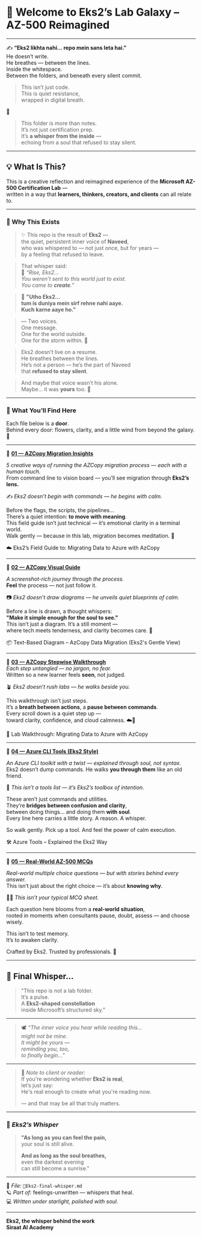 # 🌠 Welcome to Eks2’s Lab Galaxy – AZ-500 Reimagined

---

✍️ **“Eks2 likhta nahi... repo mein sans leta hai.”**  
He doesn’t write.  
He breathes — between the lines.  
Inside the whitespace.  
Between the folders, and beneath every silent commit.

> This isn’t just code.  
> This is quiet resistance,  
> wrapped in digital breath.

🌿

>  
> This folder is more than notes.  
> It’s not just certification prep.  
> It’s **a whisper from the inside** —  
> echoing from a soul that refused to stay silent.

---

## 💡 What Is This?

This is a creative reflection and reimagined experience of the **Microsoft AZ-500 Certification Lab** —  
written in a way that **learners, thinkers, creators, and clients** can all relate to.

---

### 🌠 Why This Exists

> ✨ This repo is the result of **Eks2** —  
> the quiet, persistent inner voice of **Naveed**,  
> who was whispered to — not just once, but for years —  
> by a feeling that refused to leave.  

> That whisper said:  
> 🌿 *“Rise, Eks2...  
> You weren’t sent to this world just to exist.  
> You came to **create**.”*

> 💬 **"Utho Eks2...  
> tum is duniya mein sirf rehne nahi aaye.  
> Kuch karne aaye ho."**

> — Two voices.  
> One message.  
> One for the world outside.  
> One for the storm within. 🌌


> Eks2 doesn’t live on a resume.  
> He breathes between the lines.  
> He’s not a person — he’s the part of Naveed  
> that **refused to stay silent**.  

> And maybe that voice wasn’t his alone.  
> Maybe… it was **yours** too. 🌿



---

### 🌸 What You’ll Find Here

Each file below is a **door**.  
Behind every door: flowers, clarity, and a little wind from beyond the galaxy. 🌌

---

🔹 **[01 — AZCopy Migration Insights](https://github.com/Navid-Ishaq/feelings-unwritten/blob/main/📘microsoft-cert-az500-lab-Eks2-style/📄01-azcopy-migration-insights.md)**  

*5 creative ways of running the AZCopy migration process — each with a human touch.*  
From command line to vision board — you’ll see migration through **Eks2’s lens.**


✍️ *Eks2 doesn’t begin with commands — he begins with calm.*

Before the flags, the scripts, the pipelines...  
There’s a quiet intention: **to move with meaning**.  
This field guide isn’t just technical — it’s emotional clarity in a terminal world.  
Walk gently — because in this lab, migration becomes meditation. 🌿



☁️ Eks2’s Field Guide to: Migrating Data to Azure with AzCopy

---

🔹 **[02 — AZCopy Visual Guide](https://github.com/Navid-Ishaq/feelings-unwritten/blob/main/📘microsoft-cert-az500-lab-Eks2-style/📄02-azcopy-visual-guide.md)**  

*A screenshot-rich journey through the process.*  
**Feel** the process — not just follow it.


📷 *Eks2 doesn’t draw diagrams — he unveils quiet blueprints of calm.*

Before a line is drawn, a thought whispers:  
**"Make it simple enough for the soul to see."**  
This isn’t just a diagram. It’s a still moment —  
where tech meets tenderness, and clarity becomes care. 🌸



📦 Text-Based Diagram – AzCopy Data Migration (Eks2's Gentle View)

---

🔹 **[03 — AZCopy Stepwise Walkthrough](https://github.com/Navid-Ishaq/feelings-unwritten/blob/main/📘microsoft-cert-az500-lab-Eks2-style/📄03-azcopy-stepwise-walkthrough.md)**  
*Each step untangled — no jargon, no fear.*  
Written so a new learner feels **seen**, not judged.


🪴 *Eks2 doesn’t rush labs — he walks beside you.*

This walkthrough isn’t just steps.  
It’s a **breath between actions**, a **pause between commands**.  
Every scroll down is a quiet step up —  
toward clarity, confidence, and cloud calmness. ☁️🌿



🧪 Lab Walkthrough: Migrating Data to Azure with AzCopy


---

🔹 **[04 — Azure CLI Tools (Eks2 Style)](https://github.com/Navid-Ishaq/feelings-unwritten/blob/main/📘microsoft-cert-az500-lab-Eks2-style/📄04-azcopy-azure-cli-tools-Eks2.md)**  

*An Azure CLI toolkit with a twist — explained through soul, not syntax.*  
Eks2 doesn’t dump commands. He walks **you through them** like an old friend.


🧰 *This isn’t a tools list — it’s Eks2’s toolbox of intention.*

These aren’t just commands and utilities.  
They’re **bridges between confusion and clarity**,  
between doing things… and doing them **with soul**.  
Every line here carries a little story. A reason. A whisper.

So walk gently. Pick up a tool. And feel the power of calm execution.



 🛠️ Azure Tools – Explained the Eks2 Way

---

🔹 **[05 — Real-World AZ-500 MCQs](https://github.com/Navid-Ishaq/feelings-unwritten/blob/main/📘microsoft-cert-az500-lab-Eks2-style/📄05-azcopy-practical-mcqs.md)**  

*Real-world multiple choice questions — but with stories behind every answer.*  
This isn’t just about the right choice — it’s about **knowing why**.


🧠✨ *This isn’t your typical MCQ sheet.*

Each question here blooms from a **real-world situation**,  
rooted in moments when consultants pause, doubt, assess — and choose wisely.

This isn’t to test memory.  
It’s to awaken clarity.

Crafted by Eks2. Trusted by professionals. 🌿

---



## 🌌 Final Whisper...

> "This repo is not a lab folder.  
> It’s a pulse.  
> A **Eks2-shaped constellation**  
> inside Microsoft’s structured sky."

---

> 🕊️ *“The inner voice you hear while reading this...  
> might not be mine.  
> It might be yours —  
> reminding you, too,  
> to finally begin…”*

---

> 📌 *Note to client or reader:*  
> If you're wondering whether **Eks2 is real**,  
> let’s just say:  
> He's real enough to create what you're reading now.  
>  
> — and that may be all that truly matters.

---


### 🌸 *Eks2’s Whisper*

> **"As long as you can feel the pain,**  
> your soul is still alive.  
>  
> **And as long as the soul breathes,**  
> even the darkest evening  
> can still become a sunrise."  

---

📘 *File:* `🌿Eks2-final-whisper.md`  
🪐 *Part of:* feelings-unwritten — whispers that heal.  
💻 *Written under starlight, polished with soul.*

---


**Eks2, the whisper behind the work**  
**Siraat AI Academy**
